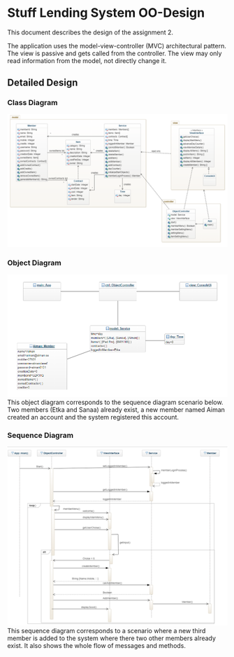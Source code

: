 # Stuff Lending System OO-Design
This document describes the design of the assignment 2.

The application uses the model-view-controller (MVC) architectural pattern. The view is passive and gets called from the controller. The view may only read information from the model, not directly change it.

## Detailed Design
### Class Diagram
![Class diagram](/img/class_diagram.png)  

### Object Diagram
![Object diagram](/img/object_diagram.png)  
This object diagram corresponds to the sequence diagram scenario below. Two members (Etka and Sanaa) already exist, a new member named Aiman created an account and the system registered this account. 

### Sequence Diagram
![Sequence diagram](/img/sequence_diagram.png)  
This sequence diagram corresponds to a scenario where a new third member is added to the system where there two other members already exist. It also shows the whole flow of messages and methods. 